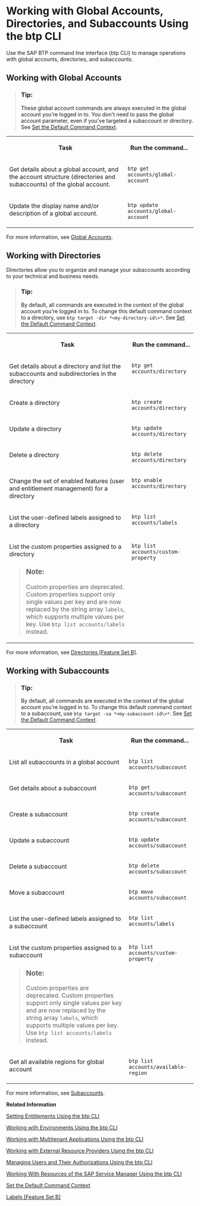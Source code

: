 <!-- loio85a683e48f0a4c6db807c05d20f43883 -->

# Working with Global Accounts, Directories, and Subaccounts Using the btp CLI

Use the SAP BTP command line interface \(btp CLI\) to manage operations with global accounts, directories, and subaccounts.



<a name="loio85a683e48f0a4c6db807c05d20f43883__section_utc_hhb_ckb"/>

## Working with Global Accounts

> ### Tip:  
> These global account commands are always executed in the global account you're logged in to. You don't need to pass the global account parameter, even if you've targeted a subaccount or directory. See [Set the Default Command Context](set-the-default-command-context-720645a.md).


<table>
<tr>
<th valign="top">

Task



</th>
<th valign="top">

Run the command...



</th>
</tr>
<tr>
<td valign="top">

Get details about a global account, and the account structure \(directories and subaccounts\) of the global account.



</td>
<td valign="top">

`btp get accounts/global-account`



</td>
</tr>
<tr>
<td valign="top">

Update the display name and/or description of a global account.



</td>
<td valign="top">

`btp update accounts/global-account`



</td>
</tr>
</table>

For more information, see [Global Accounts](../10_concepts/account-model-8ed4a70.md#loioc165d95ee700407eb181770901caec94).



<a name="loio85a683e48f0a4c6db807c05d20f43883__section_a13_xjb_ckb"/>

## Working with Directories

Directories allow you to organize and manage your subaccounts according to your technical and business needs.

> ### Tip:  
> By default, all commands are executed in the context of the global account you're logged in to. To change this default command context to a directory, use `btp target -dir *<my-directory-id\>*`. See [Set the Default Command Context](set-the-default-command-context-720645a.md).


<table>
<tr>
<th valign="top">

Task



</th>
<th valign="top">

Run the command...



</th>
</tr>
<tr>
<td valign="top">

Get details about a directory and list the subaccounts and subdirectories in the directory



</td>
<td valign="top">

`btp get accounts/directory`



</td>
</tr>
<tr>
<td valign="top">

Create a directory



</td>
<td valign="top">

`btp create accounts/directory`



</td>
</tr>
<tr>
<td valign="top">

Update a directory



</td>
<td valign="top">

`btp update accounts/directory`



</td>
</tr>
<tr>
<td valign="top">

Delete a directory



</td>
<td valign="top">

`btp delete accounts/directory`



</td>
</tr>
<tr>
<td valign="top">

Change the set of enabled features \(user and entitlement management\) for a directory



</td>
<td valign="top">

`btp enable accounts/directory`



</td>
</tr>
<tr>
<td valign="top">

List the user-defined labels assigned to a directory



</td>
<td valign="top">

`btp list accounts/labels`



</td>
</tr>
<tr>
<td valign="top">

List the custom properties assigned to a directory

> ### Note:  
> Custom properties are deprecated. Custom properties support only single values per key and are now replaced by the string array `labels`, which supports multiple values per key. Use `btp list accounts/labels` instead.



</td>
<td valign="top">

`btp list accounts/custom-property`



</td>
</tr>
</table>

For more information, see [Directories \[Feature Set B\]](../10_concepts/account-model-8ed4a70.md#loioa92721fc75524ec09a7a7255997dbd94).



<a name="loio85a683e48f0a4c6db807c05d20f43883__section_m5c_23b_ckb"/>

## Working with Subaccounts

> ### Tip:  
> By default, all commands are executed in the context of the global account you're logged in to. To change this default command context to a subaccount, use `btp target -sa *<my-subaccount-id\>*`. See [Set the Default Command Context](set-the-default-command-context-720645a.md).


<table>
<tr>
<th valign="top">

Task



</th>
<th valign="top">

Run the command...



</th>
</tr>
<tr>
<td valign="top">

List all subaccounts in a global account



</td>
<td valign="top">

`btp list accounts/subaccount`



</td>
</tr>
<tr>
<td valign="top">

Get details about a subaccount



</td>
<td valign="top">

`btp get accounts/subaccount`



</td>
</tr>
<tr>
<td valign="top">

Create a subaccount



</td>
<td valign="top">

`btp create accounts/subaccount`



</td>
</tr>
<tr>
<td valign="top">

Update a subaccount



</td>
<td valign="top">

`btp update accounts/subaccount`



</td>
</tr>
<tr>
<td valign="top">

Delete a subaccount



</td>
<td valign="top">

`btp delete accounts/subaccount`



</td>
</tr>
<tr>
<td valign="top">

Move a subaccount



</td>
<td valign="top">

`btp move accounts/subaccount`



</td>
</tr>
<tr>
<td valign="top">

List the user-defined labels assigned to a subaccount



</td>
<td valign="top">

`btp list accounts/labels`



</td>
</tr>
<tr>
<td valign="top">

List the custom properties assigned to a subaccount

> ### Note:  
> Custom properties are deprecated. Custom properties support only single values per key and are now replaced by the string array `labels`, which supports multiple values per key. Use `btp list accounts/labels` instead.



</td>
<td valign="top">

`btp list accounts/custom-property`



</td>
</tr>
<tr>
<td valign="top">

Get all available regions for global account



</td>
<td valign="top">

`btp list accounts/available-region`



</td>
</tr>
</table>

For more information, see [Subaccounts](../10_concepts/account-model-8ed4a70.md#loio8d6e3a0fa4ab43e4a421d3ed08128afa).

**Related Information**  


[Setting Entitlements Using the btp CLI](setting-entitlements-using-the-btp-cli-5af849c.md "Use the SAP BTP command line interface (btp CLI) to set entitlements to define the functionality or permissions available for users of global accounts, directories, and subaccounts.")

[Working with Environments Using the btp CLI](working-with-environments-using-the-btp-cli-48db155.md "Use the SAP BTP command line interface (btp CLI) to manage runtime environment instances in a subaccount. For example, enable the Cloud Foundry environment by creating a Cloud Foundry org (environment instance).")

[Working with Multitenant Applications Using the btp CLI](working-with-multitenant-applications-using-the-btp-cli-c1b0fcc.md "Use the SAP BTP command line interface (btp CLI) to manage the multitenant applications to which a subaccount is entitled to subscribe.")

[Working with External Resource Providers Using the btp CLI](working-with-external-resource-providers-using-the-btp-cli-48d7688.md "Use the SAP BTP command line interface (btp CLI) to get details, or to create or delete resource provider instances in a global account.")

[Managing Users and Their Authorizations Using the btp CLI](managing-users-and-their-authorizations-using-the-btp-cli-94bb593.md "User authorizations are managed by assigning role collections to users (for example, Subaccount Administrator). Use the SAP BTP command line interface (btp CLI) to manage roles and role collections, and to assign role collections to users.")

[Working With Resources of the SAP Service Manager Using the btp CLI](working-with-resources-of-the-sap-service-manager-using-the-btp-cli-fe6a53b.md "Use the SAP BTP command line interface to perform various operations related to your platforms, attached service brokers, service instances, and service bindings.")

[Set the Default Command Context](set-the-default-command-context-720645a.md "Change the default context for all command calls to the global account, a directory, or a subaccount by using the btp target command.")

[Labels \[Feature Set B\]](../10_concepts/account-model-8ed4a70.md#loioe8663c08ead648faa673b0d63c5b478e "Labels are user-defined words or phrases that you can assign to various entities in SAP BTP to categorize them in your global account, to identify them more easily.")


